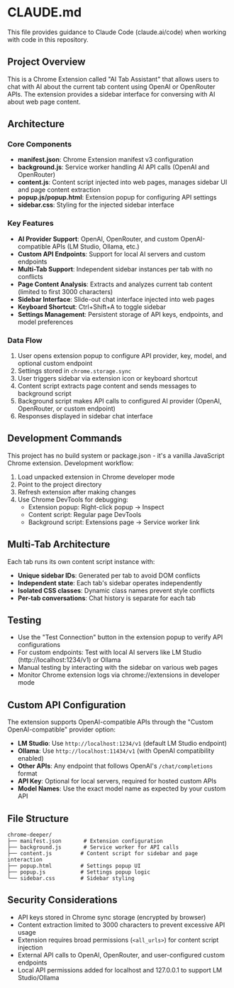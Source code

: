 # CLAUDE.md

This file provides guidance to Claude Code (claude.ai/code) when working with code in this repository.

## Project Overview

This is a Chrome Extension called "AI Tab Assistant" that allows users to chat with AI about the current tab content using OpenAI or OpenRouter APIs. The extension provides a sidebar interface for conversing with AI about web page content.

## Architecture

### Core Components

- **manifest.json**: Chrome Extension manifest v3 configuration
- **background.js**: Service worker handling AI API calls (OpenAI and OpenRouter)
- **content.js**: Content script injected into web pages, manages sidebar UI and page content extraction
- **popup.js/popup.html**: Extension popup for configuring API settings
- **sidebar.css**: Styling for the injected sidebar interface

### Key Features

- **AI Provider Support**: OpenAI, OpenRouter, and custom OpenAI-compatible APIs (LM Studio, Ollama, etc.)
- **Custom API Endpoints**: Support for local AI servers and custom endpoints
- **Multi-Tab Support**: Independent sidebar instances per tab with no conflicts
- **Page Content Analysis**: Extracts and analyzes current tab content (limited to first 3000 characters)
- **Sidebar Interface**: Slide-out chat interface injected into web pages
- **Keyboard Shortcut**: Ctrl+Shift+A to toggle sidebar
- **Settings Management**: Persistent storage of API keys, endpoints, and model preferences

### Data Flow

1. User opens extension popup to configure API provider, key, model, and optional custom endpoint
2. Settings stored in `chrome.storage.sync`
3. User triggers sidebar via extension icon or keyboard shortcut
4. Content script extracts page content and sends messages to background script
5. Background script makes API calls to configured AI provider (OpenAI, OpenRouter, or custom endpoint)
6. Responses displayed in sidebar chat interface

## Development Commands

This project has no build system or package.json - it's a vanilla JavaScript Chrome extension. Development workflow:

1. Load unpacked extension in Chrome developer mode
2. Point to the project directory
3. Refresh extension after making changes
4. Use Chrome DevTools for debugging:
   - Extension popup: Right-click popup → Inspect
   - Content script: Regular page DevTools
   - Background script: Extensions page → Service worker link

## Multi-Tab Architecture

Each tab runs its own content script instance with:
- **Unique sidebar IDs**: Generated per tab to avoid DOM conflicts
- **Independent state**: Each tab's sidebar operates independently
- **Isolated CSS classes**: Dynamic class names prevent style conflicts
- **Per-tab conversations**: Chat history is separate for each tab

## Testing

- Use the "Test Connection" button in the extension popup to verify API configurations
- For custom endpoints: Test with local AI servers like LM Studio (http://localhost:1234/v1) or Ollama
- Manual testing by interacting with the sidebar on various web pages
- Monitor Chrome extension logs via chrome://extensions in developer mode

## Custom API Configuration

The extension supports OpenAI-compatible APIs through the "Custom OpenAI-compatible" provider option:

- **LM Studio**: Use `http://localhost:1234/v1` (default LM Studio endpoint)
- **Ollama**: Use `http://localhost:11434/v1` (with OpenAI compatibility enabled)
- **Other APIs**: Any endpoint that follows OpenAI's `/chat/completions` format
- **API Key**: Optional for local servers, required for hosted custom APIs
- **Model Names**: Use the exact model name as expected by your custom API

## File Structure

```
chrome-deeper/
├── manifest.json       # Extension configuration
├── background.js       # Service worker for API calls
├── content.js         # Content script for sidebar and page interaction
├── popup.html         # Settings popup UI
├── popup.js           # Settings popup logic
└── sidebar.css        # Sidebar styling
```

## Security Considerations

- API keys stored in Chrome sync storage (encrypted by browser)
- Content extraction limited to 3000 characters to prevent excessive API usage
- Extension requires broad permissions (`<all_urls>`) for content script injection
- External API calls to OpenAI, OpenRouter, and user-configured custom endpoints
- Local API permissions added for localhost and 127.0.0.1 to support LM Studio/Ollama